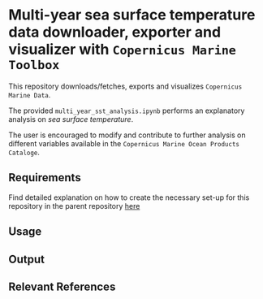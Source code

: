 # Multi-year sea surface temperature data downloader, exporter and visualizer with `Copernicus Marine Toolbox`

This repository downloads/fetches, exports and visualizes `Copernicus Marine Data`.

The provided `multi_year_sst_analysis.ipynb` performs an explanatory analysis on *sea surface temperature*.

The user is encouraged to modify and contribute to further analysis on different variables available in the `Copernicus Marine Ocean Products Cataloge`.

## Requirements

Find detailed explanation on how to create the necessary set-up for this repository in the parent repository [here](https://github.com/moritzm99/hot-cold-spot-analysis-cm)

## Usage

## Output

## Relevant References
